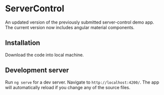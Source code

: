 # ServerControl

An updated version of the previously submitted server-control demo app. The current version now includes angular material components.

## Installation

Download the code into local machine.

## Development server

Run `ng serve` for a dev server. Navigate to `http://localhost:4200/`. The app will automatically reload if you change any of the source files.
